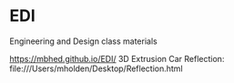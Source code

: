 # EDI
Engineering and Design class materials

https://mbhed.github.io/EDI/
3D Extrusion Car Reflection: file:///Users/mholden/Desktop/Reflection.html
